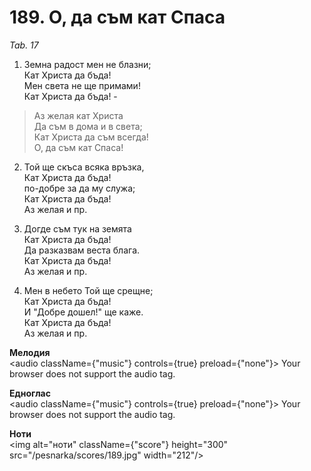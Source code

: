 # 189. О, да съм кат Спаса

_Tab. 17_

1. Земна радост мен не блазни;  
Кат Христа да бъда!  
Мен света не ще примами!  
Кат Христа да бъда! -  

> Аз желая кат Христа  
> Да съм в дома и в света;  
> Кат Христа да съм всегда!  
> О, да съм кат Спаса!

2. Той ще скъса всяка връзка,  
Кат Христа да бъда!  
по-добре за да му служа;  
Кат Христа да бъда!  
Аз желая и пр.  

3. Догде съм тук на земята  
Кат Христа да бъда!  
Да разказвам веста блага.  
Кат Христа да бъда!  
Аз желая и пр.  

4. Мен в небето Той ще срещне;  
Кат Христа да бъда!  
И "Добре дошел!" ще каже.  
Кат Христа да бъда!  
Аз желая и пр.

**Мелодия**  
<audio className={"music"} controls={true} preload={"none"}>
    <source src="/pesnarka/mp3/189.mp3" type="audio/mpeg"/>
    Your browser does not support the audio tag.
</audio>

**Едноглас**  
<audio className={"music"} controls={true} preload={"none"}>
    <source src="/pesnarka/transp/189.mp3" type="audio/mpeg"/>
    Your browser does not support the audio tag.
</audio>

**Ноти**  
<img alt="ноти" className={"score"} height="300" src="/pesnarka/scores/189.jpg" width="212"/>
